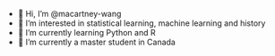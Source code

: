 - 👋 Hi, I’m @macartney-wang
- 👀 I’m interested in statistical learning, machine learning and history
- 🌱 I’m currently learning Python and R
- 💞️ I’m currently a master student in Canada

<!---
macartney-wang/macartney-wang is a ✨ special ✨ repository because its `README.md` (this file) appears on your GitHub profile.
You can click the Preview link to take a look at your changes.
--->

